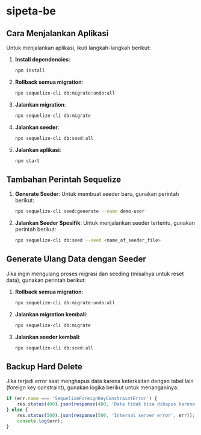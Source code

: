 # sipeta-be

## Cara Menjalankan Aplikasi

Untuk menjalankan aplikasi, ikuti langkah-langkah berikut:

1. **Install dependencies**:
    ```bash
    npm install
    ```

2. **Rollback semua migration**:
    ```bash
    npx sequelize-cli db:migrate:undo:all
    ```

3. **Jalankan migration**:
    ```bash
    npx sequelize-cli db:migrate
    ```

4. **Jalankan seeder**:
    ```bash
    npx sequelize-cli db:seed:all
    ```

5. **Jalankan aplikasi**:
    ```bash
    npm start
    ```

## Tambahan Perintah Sequelize

1. **Generate Seeder**:
    Untuk membuat seeder baru, gunakan perintah berikut:
    ```bash
    npx sequelize-cli seed:generate --name demo-user
    ```

2. **Jalankan Seeder Spesifik**:
    Untuk menjalankan seeder tertentu, gunakan perintah berikut:
    ```bash
    npx sequelize-cli db:seed --seed <name_of_seeder_file>
    ```

## Generate Ulang Data dengan Seeder

Jika ingin mengulang proses migrasi dan seeding (misalnya untuk reset data), gunakan perintah berikut:

1. **Rollback semua migration**:
    ```bash
    npx sequelize-cli db:migrate:undo:all
    ```

2. **Jalankan migration kembali**:
    ```bash
    npx sequelize-cli db:migrate
    ```

3. **Jalankan seeder kembali**:
    ```bash
    npx sequelize-cli db:seed:all
    ```

## Backup Hard Delete

Jika terjadi error saat menghapus data karena keterkaitan dengan tabel lain (foreign key constraint), gunakan logika berikut untuk menanganinya:

```javascript
if (err.name === 'SequelizeForeignKeyConstraintError') {
    res.status(400).json(response(400, 'Data tidak bisa dihapus karena masih digunakan pada tabel lain'));
} else {
    res.status(500).json(response(500, 'Internal server error', err));
    console.log(err);
}
